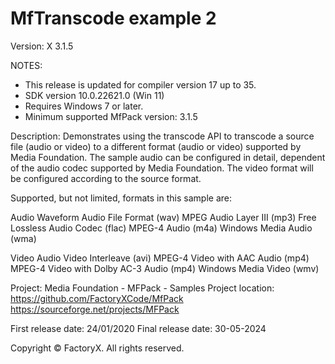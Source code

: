 # MfTranscode example 2
Version: X 3.1.5

NOTES: 
 - This release is updated for compiler version 17 up to 35.
 - SDK version 10.0.22621.0 (Win 11)
 - Requires Windows 7 or later.
 - Minimum supported MfPack version: 3.1.5

Description:
Demonstrates using the transcode API to transcode a source file (audio or video) to
a different format (audio or video) supported by Media Foundation.
The sample audio can be configured in detail, dependent of the audio codec supported by Media Foundation.
The video format will be configured according to the source format.

Supported, but not limited, formats in this sample are:

Audio
  Waveform Audio File Format (wav)
  MPEG Audio Layer III (mp3)
  Free Lossless Audio Codec (flac)
  MPEG-4 Audio (m4a)
  Windows Media Audio (wma)

Video
  Audio Video Interleave (avi)
  MPEG-4 Video with AAC Audio (mp4)
  MPEG-4 Video with Dolby AC-3 Audio (mp4)
  Windows Media Video (wmv)


Project: Media Foundation - MFPack - Samples
Project location: https://github.com/FactoryXCode/MfPack
                  https://sourceforge.net/projects/MFPack

First release date: 24/01/2020
Final release date: 30-05-2024

Copyright © FactoryX. All rights reserved.